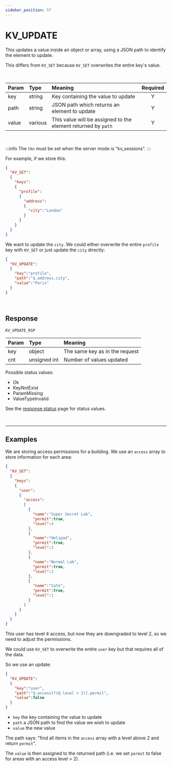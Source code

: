 ```yaml
---
sidebar_position: 57
---
```


# KV_UPDATE
This updates a value inside an object or array, using a JSON path to identify the element to update.

This differs from `KV_SET` because `KV_SET` overwrites the entire key's value.

<br/>


|Param|Type|Meaning|Required|
|:---|:---|:---|:---:|
|key|string|Key containing the value to update|Y|
|path|string|JSON path which returns an element to update|Y|
|value|various|This value will be assigned to the element returned by `path`|Y|

<br/>

:::info
The `tkn` must be set when the server mode is "kv_sessions".
:::

For example, if we store this:

```json
{
  "KV_SET":
  {
    "keys":
    {
      "profile":
      {
        "address":
        {
          "city":"London"
        }
      }
    }
  }
}
```

We want to update the `city`. We could either overwrite the entire `profile` key with `KV_SET` or just update the `city` directly:

```json
{
  "KV_UPDATE":
  {
    "key":"profile",
    "path":"$.address.city",
    "value":"Paris"
  }
}
```


<br/>

## Response

`KV_UPDATE_RSP`

|Param|Type|Meaning|
|:---|:---|:---|
|key|object|The same key as in the request|
|cnt|unsigned int|Number of values updated|


Possible status values:

- Ok
- KeyNotExist
- ParamMissing
- ValueTypeInvalid


See the [response status](./../Statuses) page for status values.



<br/>
<hr/>


## Examples

We are storing access permissions for a building. We use an `access` array to store information for each area:

```json
{
  "KV_SET":
  {
    "keys":
    {
      "user":
      {
        "access":
        [
          {
            "name":"Super Secret Lab",
            "permit":true,
            "level":4
          },
          {
            "name":"Helipad",
            "permit":true,
            "level":3
          },
          {
            "name":"Normal Lab",
            "permit":true,
            "level":2
          },          
          {
            "name":"Cafe",
            "permit":true,
            "level":1
          }
        ]
      }
    }
  }
}
```

This user has level 4 access, but now they are downgraded to level 2, so we need to adjust the permissions.

We could use `KV_SET` to overwrite the entire `user` key but that requires all of the data.

So we use an update:


```json
{
  "KV_UPDATE":
  {
    "key":"user",
    "path":"$.access[?(@.level > 2)].permit",
    "value":false
  }
}
```

- `key` the key containing the value to update
- `path` a JSON path to find the value we wish to update
- `value` the new value

The path says: "find all items in the `access` array with a level above 2 and return `permit`". 
 
The `value` is then assigned to the returned path (i.e. we set `permit` to false for areas with an access level > 2).